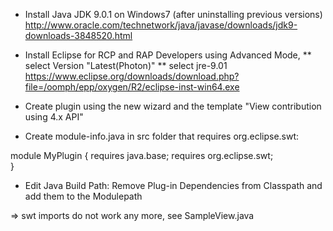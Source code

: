 * Install Java JDK 9.0.1 on Windows7 (after uninstalling previous versions)
http://www.oracle.com/technetwork/java/javase/downloads/jdk9-downloads-3848520.html

* Install Eclipse for RCP and RAP Developers using Advanced Mode, 
** select Version "Latest(Photon)" 
** select jre-9.01
https://www.eclipse.org/downloads/download.php?file=/oomph/epp/oxygen/R2/eclipse-inst-win64.exe

* Create plugin using the new wizard and the template "View contribution using 4.x API"

* Create module-info.java in src folder that requires org.eclipse.swt:

module MyPlugin {
	requires java.base;
	requires org.eclipse.swt;	
}

* Edit Java Build Path: Remove Plug-in Dependencies from Classpath and add them to the Modulepath 

=> swt imports do not work any more, see SampleView.java